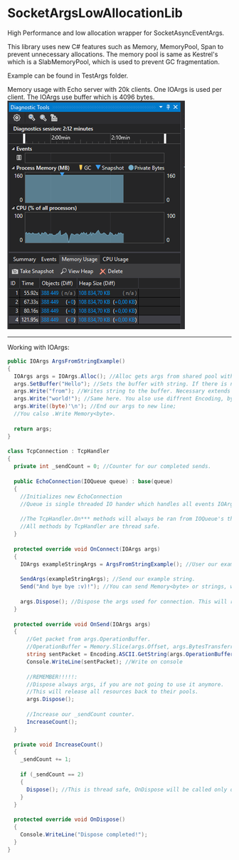 # SocketArgsLowAllocationLib
High Performance and low allocation wrapper for SocketAsyncEventArgs.

This library uses new C# features such as Memory<byte>, MemoryPool<byte>, Span<byte> to prevent unnecessary allocations.
The memory pool is same as Kestrel's which is a SlabMemoryPool, which is used to prevent GC fragmentation.

Example can be found in TestArgs folder.

Memory usage with Echo server with 20k clients.
One IOArgs is used per client. The IOArgs use buffer which is 4096 bytes.
![GitHub Logo](/images/diagnostics.png)

-------------

Working with IOArgs:
```cs
public IOArgs ArgsFromStringExample()
{
  IOArgs args = IOArgs.Alloc(); //Alloc gets args from shared pool with no buffer.
  args.SetBuffer("Hello"); //Sets the buffer with string. If there is no buffer, it will be taken from shared memory.
  args.Write("from"); //Writes string to the buffer. Necessary extends buffer size, by getting new buffer from pool.
  args.Write("world!"); //Same here. You also use diffrent Encoding, by giving Encoding parameter.
  args.Write((byte)'\n'); //End our args to new line;
  //You calso .Write Memory<byte>.
  
  return args;
}

class TcpConnection : TcpHandler
{
  private int _sendCount = 0; //Counter for our completed sends.

  public EchoConnection(IOQueue queue) : base(queue)
  {
    //Initializes new EchoConnection
    //Queue is single threaded IO hander which handles all events IOArgs submitted to it.
    
    //The TcpHandler.On*** methods will always be ran from IOQueue's thread.
    //All methods by TcpHandler are thread safe.
  }
  
  protected override void OnConnect(IOArgs args)
  {
    IOArgs exampleStringArgs = ArgsFromStringExample(); //User our example
  
    SendArgs(exampleStringArgs); //Send our example string.
    Send("And bye bye :v)!"); //You can send Memory<byte> or strings, which will be copied to pooled buffer
  
    args.Dispose(); //Dispose the args used for connection. This will return resources to pools.
  }
  
  protected override void OnSend(IOArgs args)
  {
      //Get packet from args.OperationBuffer.
      //OperationBuffer = Memory.Slice(args.Offset, args.BytesTransferred)
      string sentPacket = Encoding.ASCII.GetString(args.OperationBuffer.Span); //Get string from span
      Console.WriteLine(sentPacket); //Write on console
      
      //REMEMBER!!!!!:
      //Dispose always args, if you are not going to use it anymore.
      //This will release all resources back to their pools.
      args.Dispose();
      
      //Increase our _sendCount counter.
      IncreaseCount();
  }
  
  private void IncreaseCount() 
  {
    _sendCount += 1;
    
    if (_sendCount == 2) 
    {
      Dispose(); //This is thread safe, OnDispose will be called only once.
    }
  }
  
  protected override void OnDispose()
  {
    Console.WriteLine("Dispose completed!");
  }
}
```
